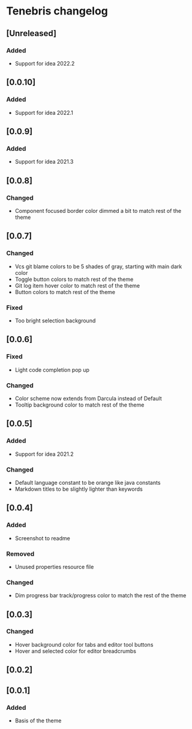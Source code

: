 <!-- Keep a Changelog guide -> https://keepachangelog.com -->

# Tenebris changelog

## [Unreleased]
### Added
- Support for idea 2022.2

## [0.0.10]
### Added
- Support for idea 2022.1

## [0.0.9]
### Added
- Support for idea 2021.3

## [0.0.8]
### Changed
- Component focused border color dimmed a bit to match rest of the theme

## [0.0.7]
### Changed
- Vcs git blame colors to be 5 shades of gray, starting with main dark color
- Toggle button colors to match rest of the theme
- Git log item hover color to match rest of the theme
- Button colors to match rest of the theme
### Fixed
- Too bright selection background

## [0.0.6]
### Fixed
- Light code completion pop up
### Changed
- Color scheme now extends from Darcula instead of Default
- Tooltip background color to match rest of the theme

## [0.0.5]
### Added
- Support for idea 2021.2
### Changed
- Default language constant to be orange like java constants
- Markdown titles to be slightly lighter than keywords

## [0.0.4]
### Added
- Screenshot to readme
### Removed
- Unused properties resource file
### Changed
- Dim progress bar track/progress color to match the rest of the theme

## [0.0.3]
### Changed
- Hover background color for tabs and editor tool buttons
- Hover and selected color for editor breadcrumbs

## [0.0.2]

## [0.0.1]
### Added
- Basis of the theme
